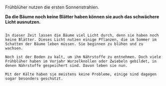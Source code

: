 Frühblüher nutzen die ersten Sonnenstrahlen.

**Da die Bäume noch keine Blätter haben können sie auch das schwächere Licht ausnutzen.**

``` Im Januar und im Februar werden die Tage schon wieder länger. Aber es ist immer noch kalt und manchmal liegt auch noch Schnee. Doch bereits jetzt regt sich neues Leben in der Natur. Trotz Frost und Schnee blühen die ersten Frühlingspflanzen. Wir nennen sie Frühblüher.

In dieser Zeit lassen die Bäume viel Licht durch, denn sie haben noch keine Blätter. Dieses Licht nutzen einige Pflanzen, die im Sommer im Schatten der Bäume leben müssen. Sie beginnen zu blühen und zu wachsen.

Noch ist der Boden zu kalt, um ihm Nährstoffe zu entnehmen. Doch viele Frühblüher haben im Vorjahr Wurzelknollen oder Zwiebeln gebildet, in denen Nährstoffe gespeichert sind. Davon leben sie nun.

Mit der Kälte haben sie meistens keine Probleme, einige sind dagegen sogar besonders geschützt.


